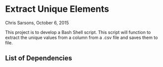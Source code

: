# Extract Unique Elements
Chris Sarsons, October 6, 2015

This project is to develop a Bash Shell script. This script will 
function to extract the unique values from a column from a .csv file and 
saves them to file.

## List of Dependencies
